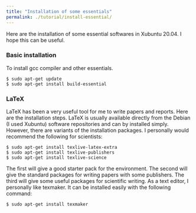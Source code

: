 ```yaml
---
title: "Installation of some essentials"
permalink: ./tutorial/install-essential/
---
```


Here are the installation of some essential softwares in Xubuntu 20.04. I hope this can be useful.

### Basic installation

To install gcc compiler and other essentials.

```shell
$ sudo apt-get update
$ sudo apt-get install build-essential
```

### LaTeX

LaTeX has been a very useful tool for me to write papers and reports. Here are the installation steps. LaTeX is usually available directly from the Debian (I used Xubuntu) software repositories and can by installed simply. However, there are variants of the installation packages. I personally would recommend the following for scientists:

```shell
$ sudo apt-get install texlive-latex-extra
$ sudo apt-get install texlive-publishers
$ sudo apt-get install texlive-science
```

The first will give a good starter pack for the environment. The second will give the standard packages for writing papers with some publishers. The third will give some useful packages for scientific writing. As a text editor, I personally like texmaker. It can be installed easily with the following command:

```shell
$ sudo apt-get install texmaker
```
